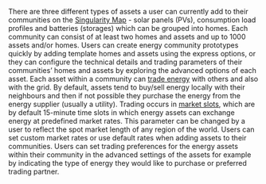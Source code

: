 There are three different types of assets a user can currently add to their communities on the [Singularity Map](https://gridsingularity.com/singularity-map) - solar panels (PVs), consumption load profiles and batteries (storages) which can be grouped into homes. Each community can consist of at least two homes and assets and up to 1000 assets and/or homes. Users can create energy community prototypes quickly by adding template homes and assets using the express options, or they can configure the technical details and trading parameters of their communities’ homes and assets by exploring the advanced options of each asset. Each asset within a community can [trade energy](default-trading-strategy.md) with others and also with the grid. By default, assets tend to buy/sell energy locally with their neighbours and then if not possible they purchase the energy from the energy supplier (usually a utility). Trading occurs in [market slots](market-types.md#market-slots), which are by default 15-minute time slots in which energy assets can exchange energy at predefined market rates. This parameter can be changed by a user to reflect the spot market length of any region of the world.  Users can set custom market rates or use default rates when adding assets to their communities. Users can set trading preferences for the energy assets within their community in the advanced settings of the assets for example by indicating the type of energy they would like to purchase or preferred trading partner.
